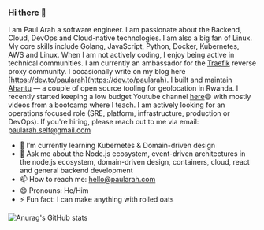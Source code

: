 
### Hi there 👋
I am Paul Arah a software engineer. I am passionate about the Backend, Cloud, DevOps and Cloud-native technologies. I am also a big fan of Linux. My core skills include Golang, JavaScript, Python, Docker, Kubernetes, AWS and Linux.  When I am not actively coding, I enjoy being active in technical communities. I am currently an ambassador for the [Traefik](https://traefik.io/) reverse proxy community. I occasionally write on my blog here [https://dev.to/paularah](https://dev.to/paularah). I built and maintain [Ahantu](https://github.com/Ahantu) — a couple of open source tooling for geolocation in Rwanda. I recently started keeping a low budget Youtube channel [here](https://www.youtube.com/channel/UCgLDHwAR153t_Yv2cIi3z0g)😄 with mostly videos from a bootcamp where I teach. I am actively looking for an operations focused role (SRE, platform, infrastructure, production or DevOps). If you're hiring, please reach out to me via email: [paularah.self@gmail.com](mailto:paularah.self@gmail.com) 

- 🌱 I’m currently learning Kubernetes & Domain-driven design 
- 💬 Ask me about the Node.js ecosystem, event-driven architectures in the node.js ecosystem, domain-driven design, containers, cloud, react and general backend development
- 📫 How to reach me: hello@paularah.com
- 😄 Pronouns: He/Him
- ⚡ Fun fact: I can make anything with rolled oats 


![Anurag's GitHub stats](https://github-readme-stats.vercel.app/api?username=paularah&count_private=true&show_icons=true&theme=radical)

